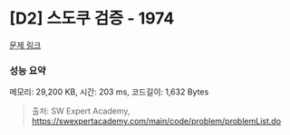 # [D2] 스도쿠 검증 - 1974 

[문제 링크](https://swexpertacademy.com/main/code/problem/problemDetail.do?contestProbId=AV5Psz16AYEDFAUq) 

### 성능 요약

메모리: 29,200 KB, 시간: 203 ms, 코드길이: 1,632 Bytes



> 출처: SW Expert Academy, https://swexpertacademy.com/main/code/problem/problemList.do